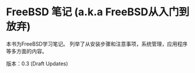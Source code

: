 FreeBSD 笔记 (a.k.a FreeBSD从入门到放弃)
======================================

本书为FreeBSD学习笔记。
列举了从安装步骤和注意事项，系统管理，应用程序等多方面的内容。

版本：0.3 (Draft Updates)
